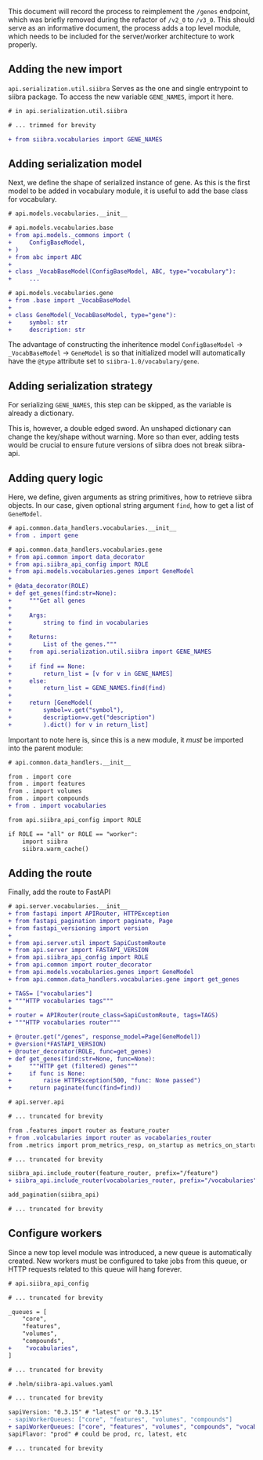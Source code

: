This document will record the process to reimplement the `/genes` endpoint, which was briefly removed during the refactor of `/v2_0` to `/v3_0`. This should serve as an informative document, the process adds a top level module, which needs to be included for the server/worker architecture to work properly.

## Adding the new import

`api.serialization.util.siibra` Serves as the one and single entrypoint to siibra package. To access the new variable `GENE_NAMES`, import it here.

```diff
# in api.serialization.util.siibra

# ... trimmed for brevity

+ from siibra.vocabularies import GENE_NAMES
```

## Adding serialization model

Next, we define the shape of serialized instance of gene. As this is the first model to be added in vocabulary module, it is useful to add the base class for vocabulary.

```diff
# api.models.vocabularies.__init__
```

```diff
# api.models.vocabularies.base
+ from api.models._commons import (
+     ConfigBaseModel,
+ )
+ from abc import ABC
+ 
+ class _VocabBaseModel(ConfigBaseModel, ABC, type="vocabulary"):
+     ...

```

```diff
# api.models.vocabularies.gene
+ from .base import _VocabBaseModel
+ 
+ class GeneModel(_VocabBaseModel, type="gene"):
+     symbol: str
+     description: str

```

The advantage of constructing the inheritence model `ConfigBaseModel` -> `_VocabBaseModel` -> `GeneModel` is so that initialized model will automatically have the `@type` attribute set to `siibra-1.0/vocabulary/gene`. 


## Adding serialization strategy

For serializing `GENE_NAMES`, this step can be skipped, as the variable is already a dictionary.

This is, however, a double edged sword. An unshaped dictionary can change the key/shape without warning. More so than ever, adding tests would be crucial to ensure future versions of siibra does not break siibra-api.

## Adding query logic

Here, we define, given arguments as string primitives, how to retrieve siibra objects. In our case, given optional string argument `find`, how to get a list of `GeneModel`.

```diff
# api.common.data_handlers.vocabularies.__init__
+ from . import gene
```

```diff
# api.common.data_handlers.vocabularies.gene
+ from api.common import data_decorator
+ from api.siibra_api_config import ROLE
+ from api.models.vocabularies.genes import GeneModel
+ 
+ @data_decorator(ROLE)
+ def get_genes(find:str=None):
+     """Get all genes
+ 
+     Args:
+         string to find in vocabularies
+     
+     Returns:
+         List of the genes."""
+     from api.serialization.util.siibra import GENE_NAMES
+ 
+     if find == None:
+         return_list = [v for v in GENE_NAMES]
+     else:
+         return_list = GENE_NAMES.find(find)
+ 
+     return [GeneModel(
+         symbol=v.get("symbol"),
+         description=v.get("description")
+         ).dict() for v in return_list]

```

Important to note here is, since this is a new module, it *must* be imported into the parent module:

```diff
# api.common.data_handlers.__init__

from . import core
from . import features
from . import volumes
from . import compounds
+ from . import vocabularies

from api.siibra_api_config import ROLE

if ROLE == "all" or ROLE == "worker":
    import siibra
    siibra.warm_cache()

```

## Adding the route

Finally, add the route to FastAPI

```diff
# api.server.vocabularies.__init__
+ from fastapi import APIRouter, HTTPException
+ from fastapi_pagination import paginate, Page
+ from fastapi_versioning import version
+ 
+ from api.server.util import SapiCustomRoute
+ from api.server import FASTAPI_VERSION
+ from api.siibra_api_config import ROLE
+ from api.common import router_decorator
+ from api.models.vocabularies.genes import GeneModel
+ from api.common.data_handlers.vocabularies.gene import get_genes

+ TAGS= ["vocabularies"]
+ """HTTP vocabularies tags"""
+ 
+ router = APIRouter(route_class=SapiCustomRoute, tags=TAGS)
+ """HTTP vocabularies router"""

+ @router.get("/genes", response_model=Page[GeneModel])
+ @version(*FASTAPI_VERSION)
+ @router_decorator(ROLE, func=get_genes)
+ def get_genes(find:str=None, func=None):
+     """HTTP get (filtered) genes"""
+     if func is None:
+         raise HTTPException(500, "func: None passed")
+     return paginate(func(find=find))

```

```diff
# api.server.api

# ... truncated for brevity

from .features import router as feature_router
+ from .volcabularies import router as vocabolaries_router
from .metrics import prom_metrics_resp, on_startup as metrics_on_startup, on_terminate as metrics_on_terminate

# ... truncated for brevity

siibra_api.include_router(feature_router, prefix="/feature")
+ siibra_api.include_router(vocabolaries_router, prefix="/vocabularies")

add_pagination(siibra_api)

# ... truncated for brevity
```

## Configure workers

Since a new top level module was introduced, a new queue is automatically created. New workers must be configured to take jobs from this queue, or HTTP requests related to this queue will hang forever.

```diff
# api.siibra_api_config

# ... truncated for brevity

_queues = [
    "core",
    "features",
    "volumes",
    "compounds",
+    "vocabularies",
]

# ... truncated for brevity

```

```diff
# .helm/siibra-api.values.yaml

# ... truncated for brevity

sapiVersion: "0.3.15" # "latest" or "0.3.15"
- sapiWorkerQueues: ["core", "features", "volumes", "compounds"]
+ sapiWorkerQueues: ["core", "features", "volumes", "compounds", "vocabularies"]
sapiFlavor: "prod" # could be prod, rc, latest, etc

# ... truncated for brevity
```